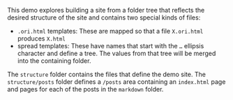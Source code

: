 This demo explores building a site from a folder tree that reflects the desired structure of the site and contains two special kinds of files:

- `.ori.html` templates: These are mapped so that a file `X.ori.html` produces `X.html`
- spread templates: These have names that start with the `…` ellipsis character and define a tree. The values from that tree will be merged into the containing folder.

The `structure` folder contains the files that define the demo site. The `structure/posts` folder defines a `/posts` area containing an `index.html` page and pages for each of the posts in the `markdown` folder.
